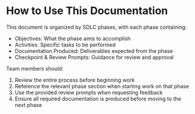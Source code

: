 # How to Use This Documentation
This document is organized by SDLC phases, with each phase containing:
- Objectives: What the phase aims to accomplish
- Activities: Specific tasks to be performed
- Documentation Produced: Deliverables expected from the phase
- Checkpoint & Review Prompts: Guidance for review and approval

Team members should:
1. Review the entire process before beginning work
2. Reference the relevant phase section when starting work on that phase
3. Use the provided review prompts when requesting feedback
4. Ensure all required documentation is produced before moving to the next phase